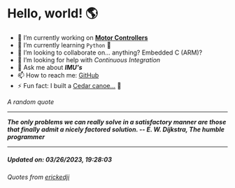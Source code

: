 # Hello, world! 🌎


- 🔧 I’m currently working on [**Motor Controllers**](https://github.com/kyleRhess/MicroMotor)
- 🌱 I’m currently learning `Python` **🐍**
- 👯 I’m looking to collaborate on... anything? Embedded C (ARM)?
- 🤔 I’m looking for help with *Continuous Integration*
- 💬 Ask me about ***IMU's***
- 📫 How to reach me: [GitHub](https://github.com/kyleRhess)
- ⚡ Fun fact: I built a [Cedar canoe...](https://kylerhess.github.io/canoe.html) 🛶

_A random quote_
___
***The only problems we can really solve in a satisfactory manner are those
that finally admit a nicely factored solution.
-- E. W. Dijkstra, The humble programmer***
___
##### Updated on: 03/26/2023, 19:28:03
###### Quotes from [erickedji](https://gist.github.com/erickedji/68802)